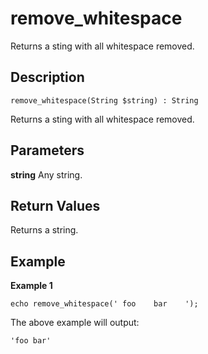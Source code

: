 # remove_whitespace

Returns a sting with all whitespace removed.

## Description
```
remove_whitespace(String $string) : String
```

Returns a sting with all whitespace removed.

## Parameters

**string**
Any string.

## Return Values

Returns a string.

## Example

**Example 1**

```
echo remove_whitespace(' foo    bar    ');
```
The above example will output:
```
'foo bar'
```
